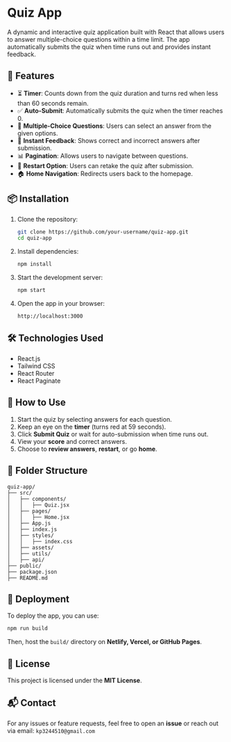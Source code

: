 # Quiz App

A dynamic and interactive quiz application built with React that allows users to answer multiple-choice questions within a time limit. The app automatically submits the quiz when time runs out and provides instant feedback.

## 🚀 Features

- ⏳ **Timer**: Counts down from the quiz duration and turns red when less than 60 seconds remain.
- ✅ **Auto-Submit**: Automatically submits the quiz when the timer reaches 0.
- 📖 **Multiple-Choice Questions**: Users can select an answer from the given options.
- 🎯 **Instant Feedback**: Shows correct and incorrect answers after submission.
- 📊 **Pagination**: Allows users to navigate between questions.
- 🔄 **Restart Option**: Users can retake the quiz after submission.
- 🏠 **Home Navigation**: Redirects users back to the homepage.

## 📦 Installation

1. Clone the repository:
   ```sh
   git clone https://github.com/your-username/quiz-app.git
   cd quiz-app
   ```
2. Install dependencies:
   ```sh
   npm install
   ```
3. Start the development server:
   ```sh
   npm start
   ```
4. Open the app in your browser:
   ```
   http://localhost:3000
   ```

## 🛠 Technologies Used

- React.js
- Tailwind CSS
- React Router
- React Paginate

## 📌 How to Use

1. Start the quiz by selecting answers for each question.
2. Keep an eye on the **timer** (turns red at 59 seconds).
3. Click **Submit Quiz** or wait for auto-submission when time runs out.
4. View your **score** and correct answers.
5. Choose to **review answers**, **restart**, or go **home**.

## 📜 Folder Structure

```
quiz-app/
├── src/
│   ├── components/
│   │   ├── Quiz.jsx
│   ├── pages/
│   │   ├── Home.jsx
│   ├── App.js
│   ├── index.js
│   ├── styles/
│   │   ├── index.css
│   ├── assets/
│   ├── utils/
│   ├── api/
├── public/
├── package.json
├── README.md
```

## 🚀 Deployment

To deploy the app, you can use:

```sh
npm run build
```

Then, host the `build/` directory on **Netlify, Vercel, or GitHub Pages**.

## 📝 License

This project is licensed under the **MIT License**.

## 📬 Contact

For any issues or feature requests, feel free to open an **issue** or reach out via email: `kp3244510@gmail.com`
